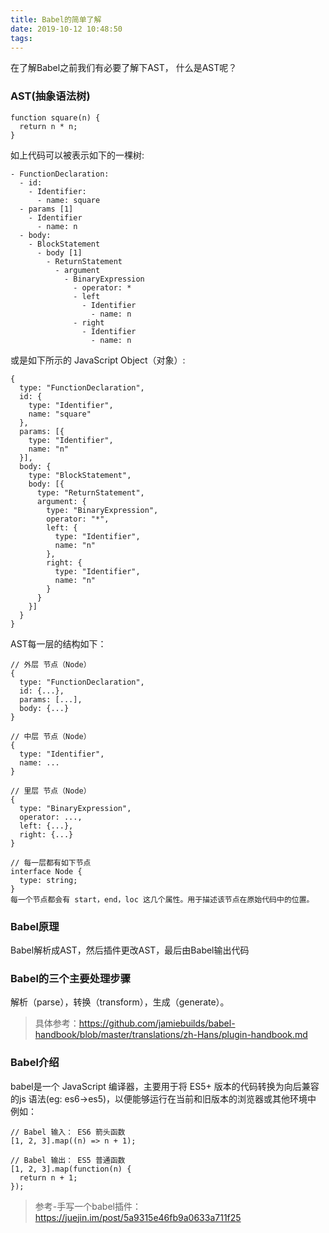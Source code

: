 ```yaml
---
title: Babel的简单了解
date: 2019-10-12 10:48:50
tags:
---
```

在了解Babel之前我们有必要了解下AST， 什么是AST呢？
<!--more-->
### AST(抽象语法树)
```
function square(n) {
  return n * n;
}
```
如上代码可以被表示如下的一棵树:
```
- FunctionDeclaration:
  - id:
    - Identifier:
      - name: square
  - params [1]
    - Identifier
      - name: n
  - body:
    - BlockStatement
      - body [1]
        - ReturnStatement
          - argument
            - BinaryExpression
              - operator: *
              - left
                - Identifier
                  - name: n
              - right
                - Identifier
                  - name: n
```
或是如下所示的 JavaScript Object（对象）:
```
{
  type: "FunctionDeclaration",
  id: {
    type: "Identifier",
    name: "square"
  },
  params: [{
    type: "Identifier",
    name: "n"
  }],
  body: {
    type: "BlockStatement",
    body: [{
      type: "ReturnStatement",
      argument: {
        type: "BinaryExpression",
        operator: "*",
        left: {
          type: "Identifier",
          name: "n"
        },
        right: {
          type: "Identifier",
          name: "n"
        }
      }
    }]
  }
}
```
AST每一层的结构如下：

```
// 外层 节点（Node）
{
  type: "FunctionDeclaration",
  id: {...},
  params: [...],
  body: {...}
}

// 中层 节点（Node）
{
  type: "Identifier",
  name: ...
}

// 里层 节点（Node）
{
  type: "BinaryExpression",
  operator: ...,
  left: {...},
  right: {...}
}

// 每一层都有如下节点
interface Node {
  type: string;
}
每一个节点都会有 start，end，loc 这几个属性。用于描述该节点在原始代码中的位置。
```
### Babel原理
 Babel解析成AST，然后插件更改AST，最后由Babel输出代码
### Babel的三个主要处理步骤  
解析（parse），转换（transform），生成（generate）。
> 具体参考：https://github.com/jamiebuilds/babel-handbook/blob/master/translations/zh-Hans/plugin-handbook.md

### Babel介绍
babel是一个 JavaScript 编译器，主要用于将 ES5+ 版本的代码转换为向后兼容的js 语法(eg: es6->es5)，以便能够运行在当前和旧版本的浏览器或其他环境中  
例如：
```
// Babel 输入： ES6 箭头函数
[1, 2, 3].map((n) => n + 1);

// Babel 输出： ES5 普通函数
[1, 2, 3].map(function(n) {
  return n + 1;
});
```
> 参考-手写一个babel插件：https://juejin.im/post/5a9315e46fb9a0633a711f25
